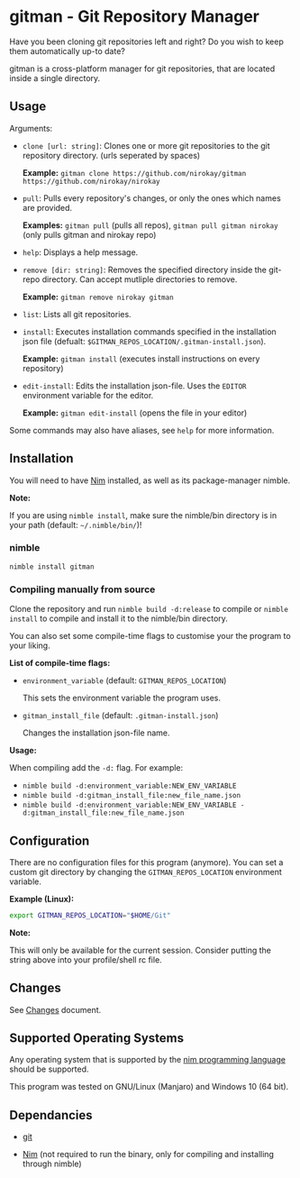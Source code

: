 # gitman - Git Repository Manager

Have you been cloning git repositories left and right? Do you wish to keep them automatically up-to date?

gitman is a cross-platform manager for git repositories, that are located inside a single directory.

## Usage

Arguments:

* `clone [url: string]`: Clones one or more git repositories to the git repository directory. (urls seperated by spaces)

  **Example:** `gitman clone https://github.com/nirokay/gitman https://github.com/nirokay/nirokay`

* `pull`: Pulls every repository's changes, or only the ones which names are provided.

  **Examples:** `gitman pull` (pulls all repos), `gitman pull gitman nirokay` (only pulls gitman and nirokay repo)

* `help`: Displays a help message.

* `remove [dir: string]`: Removes the specified directory inside the git-repo directory. Can accept mutliple directories to remove.

  **Example:** `gitman remove nirokay gitman`

* `list`: Lists all git repositories.

* `install`: Executes installation commands specified in the installation json file (defualt: `$GITMAN_REPOS_LOCATION/.gitman-install.json`).

  **Example:** `gitman install` (executes install instructions on every repository)

* `edit-install`: Edits the installation json-file. Uses the `EDITOR` environment variable for the editor.

  **Example:** `gitman edit-install` (opens the file in your editor)

Some commands may also have aliases, see `help` for more information.

## Installation

You will need to have [Nim](https://nim-lang.org) installed, as well as its package-manager nimble.

**Note:**

If you are using `nimble install`, make sure the nimble/bin directory is in your path (default: `~/.nimble/bin/`)!

### nimble

`nimble install gitman`

### Compiling manually from source

Clone the repository and run `nimble build -d:release` to compile or `nimble install` to compile and install it to the nimble/bin directory.

You can also set some compile-time flags to customise your the program to your liking.

**List of compile-time flags:**

* `environment_variable` (default: `GITMAN_REPOS_LOCATION`)

  This sets the environment variable the program uses.

* `gitman_install_file` (default: `.gitman-install.json`)

  Changes the installation json-file name.

**Usage:**

When compiling add the `-d:` flag. For example:

* `nimble build -d:environment_variable:NEW_ENV_VARIABLE`
* `nimble build -d:gitman_install_file:new_file_name.json`
* `nimble build -d:environment_variable:NEW_ENV_VARIABLE -d:gitman_install_file:new_file_name.json`

## Configuration

There are no configuration files for this program (anymore). You can set a custom git directory by changing the `GITMAN_REPOS_LOCATION` environment variable.

**Example (Linux):**

```bash
export GITMAN_REPOS_LOCATION="$HOME/Git"
```

**Note:**

This will only be available for the current session. Consider putting the string above into your profile/shell rc file.

## Changes

See [Changes](CHANGES.md) document.

## Supported Operating Systems

Any operating system that is supported by the [nim programming language](https://nim-lang.org) should be supported.

This program was tested on GNU/Linux (Manjaro) and Windows 10 (64 bit).

## Dependancies

* [git](https://git-scm.com/)

* [Nim](https://nim-lang.org) (not required to run the binary, only for compiling and installing through nimble)
